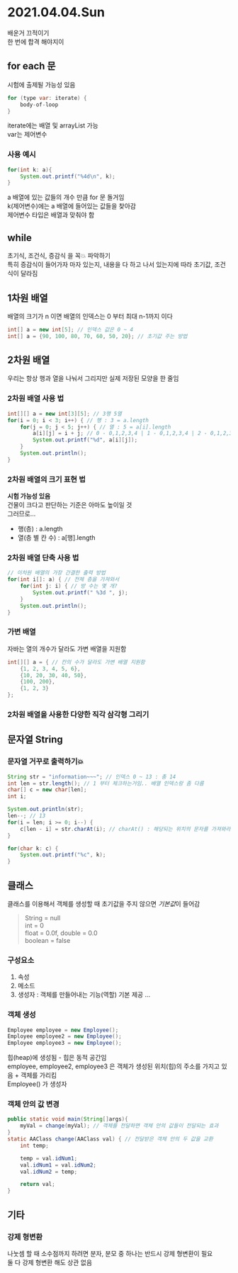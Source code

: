 # 2021.04.04.Sun
배운거 끄적이기   
한 번에 합격 해야지이
## for each 문
시험에 출제될 가능성 있음
```java
for (type var: iterate) {
    body-of-loop
}
```
iterate에는 배열 및 arrayList 가능   
var는 제어변수
### 사용 예시
```java
for(int k: a){
    System.out.printf("%4d\n", k);
}
```
a 배열에 있는 값들의 개수 만큼 for 문 돌거임   
k(제어변수)에는 a 배열에 들어있는 값들을 찾아감   
제어변수 타입은 배열과 맞춰야 함 
## while
초기식, 조건식, 증감식 을 꼭💥 파악하기   
특히 증감식이 들어가자 마자 있는지, 내용을 다 하고 나서 있는지에 따라 초기값, 조건식이 달라짐
## 1차원 배열
배열의 크기가 n 이면 배열의 인덱스는 0 부터 최대 n-1까지 이다
```java
int[] a = new int[5]; // 인덱스 값은 0 ~ 4
int[] a = {90, 100, 80, 70, 60, 50, 20}; // 초기값 주는 방법
```
## 2차원 배열
우리는 항상 행과 열을 나눠서 그리지만 실제 저장된 모양을 한 줄임
### 2차원 배열 사용 법
```java
int[][] a = new int[3][5]; // 3행 5열
for(i = 0; i < 3; i++) { // 행 : 3 = a.length
    for(j = 0; j < 5; j++) { // 열 : 5 = a[i].length
        a[i][j] = i + j; // 0 - 0,1,2,3,4 | 1 - 0,1,2,3,4 | 2 - 0,1,2,3,4
        System.out.printf("%d", a[i][j]);
    }
    System.out.println();
}
```
### 2차원 배열의 크기 표현 법
**시험 가능성 있음**   
건물이 크다고 판단하는 기준은 아마도 높이일 것   
그러므로...
* 행(층) : a.length
* 열(층 별 칸 수) : a[행].length
### 2차원 배열 단축 사용 법
```java
// 이차원 배열의 가장 간결한 출력 방법
for(int i[]: a) { // 전체 층을 가져와서
    for(int j: i) { // 방 수는 몇 개?
        System.out.printf(" %3d ", j);
    }
    System.out.println();
}
```
### 가변 배열
자바는 열의 개수가 달라도 가변 배열을 지원함
```java
int[][] a = { // 칸의 수가 달라도 가변 배열 지원함
    {1, 2, 3, 4, 5, 6},
    {10, 20, 30, 40, 50},
    {100, 200},
    {1, 2, 3}
};
```
### 2차원 배열을 사용한 다양한 직각 삼각형 그리기

## 문자열 String
### 문자열 거꾸로 출력하기💥
```java
String str = "information~~~"; // 인덱스 0 ~ 13 : 총 14
int len = str.length(); // 1 부터 체크하는거임.. 배열 인덱스랑 좀 다름
char[] c = new char[len];
int i;

System.out.println(str);
len--; // 13
for(i = len; i >= 0; i--) {
    c[len - i] = str.charAt(i); // charAt() : 해당되는 위치의 문자를 가져와라
}

for(char k: c) {
    System.out.printf("%c", k);
}
```
## 클래스
클래스를 이용해서 객체를 생성할 때 초기값을 주지 않으면 *기본값*이 들어감
> String = null   
> int = 0   
> float = 0.0f, double = 0.0   
> boolean = false
### 구성요소
1. 속성
2. 메소드
3. 생성자 : 객체를 만들어내는 기능(역할) 기본 제공 ... 
### 객체 생성
```java
Employee employee = new Employee();
Employee employee2 = new Employee();
Employee employee3 = new Employee();
```
힙(heap)에 생성됨 - 힙은 동적 공간임   
employee, employee2, employee3 은 객체가 생성된 위치(힙)의 주소를 가지고 있음 + 객체를 가리킴  
Employee() 가 생성자
### 객체 안의 값 변경
```java
public static void main(String[]args){
    myVal = change(myVal); // 객체를 전달하면 객체 안의 값들이 전달되는 효과        
}
static AAClass change(AAClass val) { // 전달받은 객체 안의 두 값을 교환
    int temp;

    temp = val.idNum1;
    val.idNum1 = val.idNum2;
    val.idNum2 = temp;

    return val;
}
```
## 기타
### 강제 형변환
나눗셈 할 때 소수점까지 하려면 분자, 분모 중 하나는 반드시 강제 형변환이 필요   
둘 다 강제 형변환 해도 상관 없음